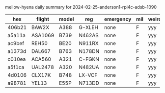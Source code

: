 mellow-hyena daily summary for 2024-02-25-anderson1-rpi4c-adsb-1090

|hex|flight|model|reg|emergency|mil|weirdo|
|--|--|--|--|--|--|--|
|406b21|BAW2X|A388|G-XLEH|none|F|yyy|
|a5a11a|ASA1069|B739|N462AS|none|F|yyy|
|ac9bef|REH50|BE20|N911RX|none|F|yyy|
|a1373d|DAL667|B763|N178DN|none|F|yyy|
|c010ea|ACA560|A321|C-FGKN|none|F|yyy|
|a5f1ca|UAL2478|A320|N482UA|none|F|yyy|
|4d0106|CLX17K|B748|LX-VCF|none|F|yyy|
|a98781|YEL13|E55P|N713DD|none|F|yyy|
